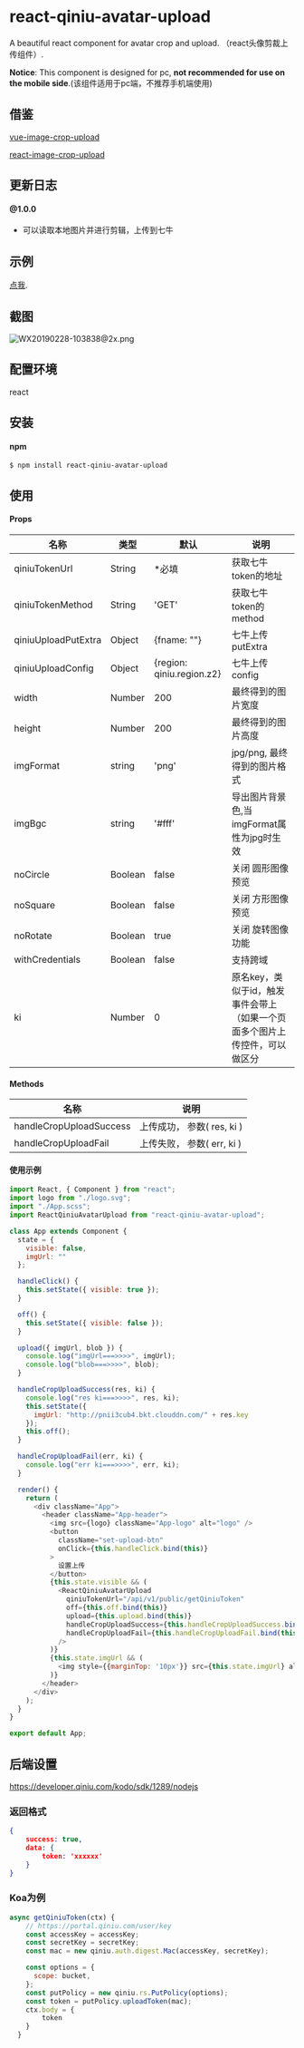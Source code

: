 # react-qiniu-avatar-upload

A beautiful react component for avatar crop and upload. （react头像剪裁上传组件）.

**Notice**: This component is designed for pc, **not recommended for use on the mobile side**.(该组件适用于pc端，不推荐手机端使用)

## 借鉴
[vue-image-crop-upload](https://github.com/dai-siki/vue-image-crop-upload)

[react-image-crop-upload](https://github.com/masongzhi/react-image-crop-upload)

## 更新日志

#### @1.0.0
- 可以读取本地图片并进行剪辑，上传到七牛

## 示例
[点我](http://dai-siki.github.io/react-qiniu-avatar-upload/example/demo.html).

## 截图
![WX20190228-103838@2x.png](https://user-gold-cdn.xitu.io/2019/2/28/16933ae6d78d03c3?w=1240&h=777&f=png&s=195290)

## 配置环境
react


## 安装
#### npm
```shell
$ npm install react-qiniu-avatar-upload
```


## 使用
#### Props
| 名称              | 类型               | 默认             | 说明                                         |
| ----------------| ---------------- | ---------------| ------------------------------------------|
| qiniuTokenUrl             | String            |   *必填                | 获取七牛token的地址    |
| qiniuTokenMethod             | String            |   'GET'                | 获取七牛token的method    |
| qiniuUploadPutExtra             | Object            |   {fname: ""}                | 七牛上传putExtra    |
| qiniuUploadConfig             | Object            |   {region: qiniu.region.z2}                | 七牛上传config     |
| width             | Number            |   200                | 最终得到的图片宽度     |
| height             | Number            |  200                 | 最终得到的图片高度   |
| imgFormat             | string            | 'png'                  | jpg/png, 最终得到的图片格式    |
| imgBgc             | string            | '#fff'                  | 导出图片背景色,当imgFormat属性为jpg时生效   |
| noCircle            | Boolean              | false             | 关闭 圆形图像预览 |
| noSquare            | Boolean              | false             | 关闭 方形图像预览 |
| noRotate            | Boolean              | true             | 关闭 旋转图像功能 |
| withCredentials          | Boolean             | false         | 支持跨域 |
| ki          | Number             | 0         | 原名key，类似于id，触发事件会带上（如果一个页面多个图片上传控件，可以做区分 |

#### Methods
| 名称              | 说明                                         |
| ----------------| ------------------------------------------|
| handleCropUploadSuccess | 上传成功， 参数( res, ki )    |
| handleCropUploadFail    | 上传失败， 参数( err, ki )    |

#### 使用示例
```js
import React, { Component } from "react";
import logo from "./logo.svg";
import "./App.scss";
import ReactQiniuAvatarUpload from "react-qiniu-avatar-upload";

class App extends Component {
  state = {
    visible: false,
    imgUrl: ""
  };

  handleClick() {
    this.setState({ visible: true });
  }

  off() {
    this.setState({ visible: false });
  }

  upload({ imgUrl, blob }) {
    console.log("imgUrl===>>>>", imgUrl);
    console.log("blob===>>>>", blob);
  }

  handleCropUploadSuccess(res, ki) {
    console.log("res ki===>>>>", res, ki);
    this.setState({
      imgUrl: "http://pnii3cub4.bkt.clouddn.com/" + res.key
    });
    this.off();
  }

  handleCropUploadFail(err, ki) {
    console.log("err ki===>>>>", err, ki);
  }

  render() {
    return (
      <div className="App">
        <header className="App-header">
          <img src={logo} className="App-logo" alt="logo" />
          <button
            className="set-upload-btn"
            onClick={this.handleClick.bind(this)}
          >
            设置上传
          </button>
          {this.state.visible && (
            <ReactQiniuAvatarUpload
              qiniuTokenUrl="/api/v1/public/getQiniuToken"
              off={this.off.bind(this)}
              upload={this.upload.bind(this)}
              handleCropUploadSuccess={this.handleCropUploadSuccess.bind(this)}
              handleCropUploadFail={this.handleCropUploadFail.bind(this)}
            />
          )}
          {this.state.imgUrl && (
            <img style={{marginTop: '10px'}} src={this.state.imgUrl} alt="七牛上传图片" />
          )}
        </header>
      </div>
    );
  }
}

export default App;

```

## 后端设置
https://developer.qiniu.com/kodo/sdk/1289/nodejs

### 返回格式
```json
{
    success: true,
    data: {
        token: 'xxxxxx'
    }
}
```
### Koa为例
```js
async getQiniuToken(ctx) {
    // https://portal.qiniu.com/user/key
    const accessKey = accessKey;
    const secretKey = secretKey;
    const mac = new qiniu.auth.digest.Mac(accessKey, secretKey);

    const options = {
      scope: bucket,
    };
    const putPolicy = new qiniu.rs.PutPolicy(options);
    const token = putPolicy.uploadToken(mac);
    ctx.body = {
        token
    }
  }
```
